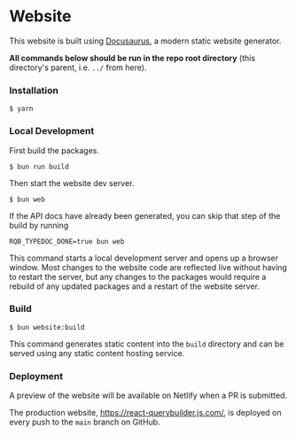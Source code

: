 # Website

This website is built using [Docusaurus](https://docusaurus.io/), a modern static website generator.

**All commands below should be run in the repo root directory** (this directory's parent, i.e. `../` from here).

### Installation

```
$ yarn
```

### Local Development

First build the packages.

```
$ bun run build
```

Then start the website dev server.

```
$ bun web
```

If the API docs have already been generated, you can skip that step of the build by running

```
RQB_TYPEDOC_DONE=true bun web
```

This command starts a local development server and opens up a browser window. Most changes to the website code are reflected live without having to restart the server, but any changes to the packages would require a rebuild of any updated packages and a restart of the website server.

### Build

```
$ bun website:build
```

This command generates static content into the `build` directory and can be served using any static content hosting service.

### Deployment

A preview of the website will be available on Netlify when a PR is submitted.

The production website, https://react-querybuilder.js.com/, is deployed on every push to the `main` branch on GitHub.
